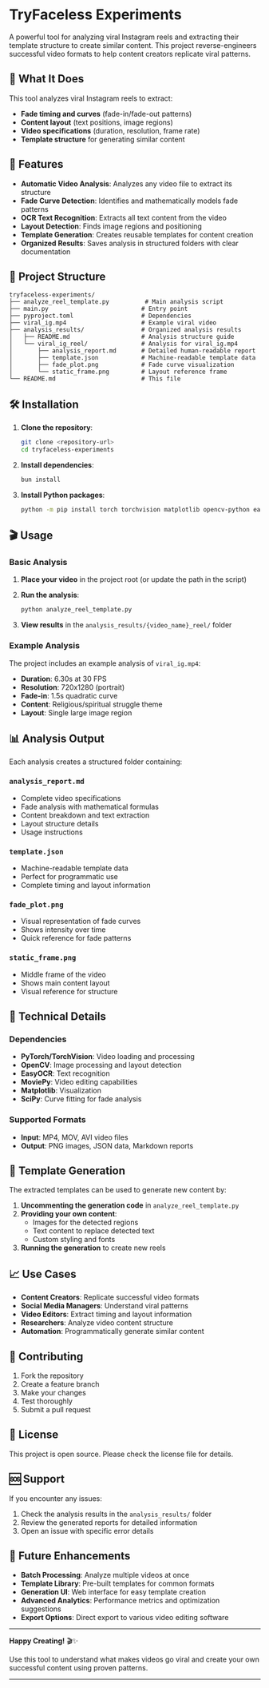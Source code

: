 # TryFaceless Experiments

A powerful tool for analyzing viral Instagram reels and extracting their template structure to create similar content. This project reverse-engineers successful video formats to help content creators replicate viral patterns.

## 🎯 What It Does

This tool analyzes viral Instagram reels to extract:
- **Fade timing and curves** (fade-in/fade-out patterns)
- **Content layout** (text positions, image regions)
- **Video specifications** (duration, resolution, frame rate)
- **Template structure** for generating similar content

## 🚀 Features

- **Automatic Video Analysis**: Analyzes any video file to extract its structure
- **Fade Curve Detection**: Identifies and mathematically models fade patterns
- **OCR Text Recognition**: Extracts all text content from the video
- **Layout Detection**: Finds image regions and positioning
- **Template Generation**: Creates reusable templates for content creation
- **Organized Results**: Saves analysis in structured folders with clear documentation

## 📁 Project Structure

```
tryfaceless-experiments/
├── analyze_reel_template.py          # Main analysis script
├── main.py                          # Entry point
├── pyproject.toml                   # Dependencies
├── viral_ig.mp4                     # Example viral video
├── analysis_results/                # Organized analysis results
│   ├── README.md                    # Analysis structure guide
│   └── viral_ig_reel/               # Analysis for viral_ig.mp4
│       ├── analysis_report.md       # Detailed human-readable report
│       ├── template.json            # Machine-readable template data
│       ├── fade_plot.png            # Fade curve visualization
│       └── static_frame.png         # Layout reference frame
└── README.md                        # This file
```

## 🛠️ Installation

1. **Clone the repository**:
   ```bash
   git clone <repository-url>
   cd tryfaceless-experiments
   ```

2. **Install dependencies**:
   ```bash
   bun install
   ```

3. **Install Python packages**:
   ```bash
   python -m pip install torch torchvision matplotlib opencv-python easyocr moviepy scipy numpy av
   ```

## 🎬 Usage

### Basic Analysis

1. **Place your video** in the project root (or update the path in the script)
2. **Run the analysis**:
   ```bash
   python analyze_reel_template.py
   ```

3. **View results** in the `analysis_results/{video_name}_reel/` folder

### Example Analysis

The project includes an example analysis of `viral_ig.mp4`:

- **Duration**: 6.30s at 30 FPS
- **Resolution**: 720x1280 (portrait)
- **Fade-in**: 1.5s quadratic curve
- **Content**: Religious/spiritual struggle theme
- **Layout**: Single large image region

## 📊 Analysis Output

Each analysis creates a structured folder containing:

### `analysis_report.md`
- Complete video specifications
- Fade analysis with mathematical formulas
- Content breakdown and text extraction
- Layout structure details
- Usage instructions

### `template.json`
- Machine-readable template data
- Perfect for programmatic use
- Complete timing and layout information

### `fade_plot.png`
- Visual representation of fade curves
- Shows intensity over time
- Quick reference for fade patterns

### `static_frame.png`
- Middle frame of the video
- Shows main content layout
- Visual reference for structure

## 🔧 Technical Details

### Dependencies
- **PyTorch/TorchVision**: Video loading and processing
- **OpenCV**: Image processing and layout detection
- **EasyOCR**: Text recognition
- **MoviePy**: Video editing capabilities
- **Matplotlib**: Visualization
- **SciPy**: Curve fitting for fade analysis

### Supported Formats
- **Input**: MP4, MOV, AVI video files
- **Output**: PNG images, JSON data, Markdown reports

## 🎨 Template Generation

The extracted templates can be used to generate new content by:

1. **Uncommenting the generation code** in `analyze_reel_template.py`
2. **Providing your own content**:
   - Images for the detected regions
   - Text content to replace detected text
   - Custom styling and fonts
3. **Running the generation** to create new reels

## 📈 Use Cases

- **Content Creators**: Replicate successful video formats
- **Social Media Managers**: Understand viral patterns
- **Video Editors**: Extract timing and layout information
- **Researchers**: Analyze video content structure
- **Automation**: Programmatically generate similar content

## 🤝 Contributing

1. Fork the repository
2. Create a feature branch
3. Make your changes
4. Test thoroughly
5. Submit a pull request

## 📝 License

This project is open source. Please check the license file for details.

## 🆘 Support

If you encounter any issues:
1. Check the analysis results in the `analysis_results/` folder
2. Review the generated reports for detailed information
3. Open an issue with specific error details

## 🔮 Future Enhancements

- **Batch Processing**: Analyze multiple videos at once
- **Template Library**: Pre-built templates for common formats
- **Generation UI**: Web interface for easy template creation
- **Advanced Analytics**: Performance metrics and optimization suggestions
- **Export Options**: Direct export to various video editing software

---

**Happy Creating!** 🎬✨

Use this tool to understand what makes videos go viral and create your own successful content using proven patterns.

---


